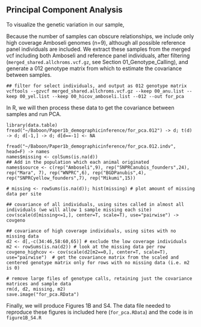 
## Principal Component Analysis

To visualize the genetic variation in our sample, 

Because the number of samples can obscure relationships, we include only high coverage Amboseli genomes (n=9), although all possible reference panel individuals are included. We extract these samples from the merged vcf including both Amboseli and reference panel individuals, after filtering (`merged_shared.allchroms.vcf.gz`, see Section 01_Genotype_Calling), and generate a 012 genotype matrix from which to estimate the covariance between samples. 

```console
## filter for select individuals, and output as 012 genotype matrix
vcftools --gzvcf merged_shared.allchroms.vcf.gz --keep 00_anu.list --keep 00_yel.list --keep 00_hicov_amboseli.list --012 --out for_pca
```

In R, we will then process these data to get the covariance between samples and run PCA. 
```console
library(data.table)
fread("~/Baboon/Paper1b_demographicinference/for_pca.012") -> d; t(d) -> d; d[-1,] -> d; d[d==-1] <- NA

fread("~/Baboon/Paper1b_demographicinference/for_pca.012.indv", head=F) -> names
names$missing <- colSums(is.na(d))
## Add in the population which each animal originated 
names$source <- c(rep("Amboseli",9), rep("SNPRCanubis_founders",24), rep("Mara", 7), rep("WNPRC",6), rep("BGDPanubis",4), rep("SNPRCyellow_founders",7), rep("Mikumi",15))

# missing <- rowSums(is.na(d)); hist(missing) # plot amount of missing data per site

## covariance of all individuals, using sites called in almost all individuals (we will allow 1 sample missing each site)
cov(scale(d[missing<=1,], center=T, scale=T), use="pairwise") -> covgeno

## covariance of high coverage individuals, using sites with no missing data
d2 <- d[,-c(34:46,58:60,65)] # exclude the low coverage individuals
m2 <- rowSums(is.na(d2)) # look at the missing data per row
covgeno_highcov <- cov(scale(d2[m2==0,], center=T, scale=T), use="pairwise")  # get the covariance matrix from the scaled and centered genotype matrix only for rows with no missing data (i.e. m2 is 0)

# remove large files of genotype calls, retaining just the covariance matrices and sample data
rm(d, d2, missing, m2)
save.image("for_pca.RData")
```

Finally, we will produce Figures 1B and S4. The data file needed to reproduce these figures is included here (`for_pca.RData`) and the code is in `figure1B_S4.R`

